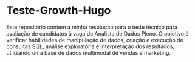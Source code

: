 # Teste-Growth-Hugo
Este repositório contém a minha resolução para o teste técnico para avaliação de candidatos à vaga de Analista de Dados Pleno. O objetivo é verificar habilidades de manipulação de dados, criação e execução de consultas SQL, análise exploratória e interpretação dos resultados, utilizando uma base de dados multimodal de vendas e marketing.
